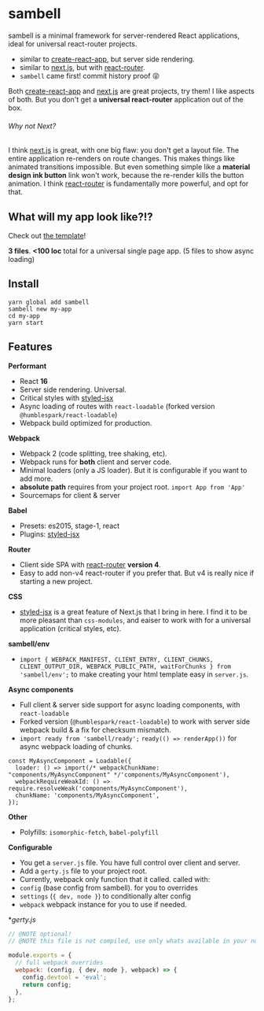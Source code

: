 # sambell
sambell is a minimal framework for server-rendered React applications, ideal for universal react-router projects.

- similar to [create-react-app](https://github.com/facebookincubator/create-react-app), but server side rendering.
- similar to [next.js](https://github.com/zeit/next.js), but with [react-router](https://github.com/ReactTraining/react-router).
- `sambell` came first! commit history proof :stuck_out_tongue_closed_eyes:

Both [create-react-app](https://github.com/facebookincubator/create-react-app) and [next.js](https://github.com/zeit/next.js) are great projects, try them! I like aspects of both. But you don't get a **universal react-router** application out of the box.

###### Why not Next?

I think [next.js](https://github.com/zeit/next.js) is great, with one big flaw: you don't get a layout file. The entire application re-renders on route changes. This makes things like animated transitions impossible. But even something simple like a **material design ink button** link won't work, because the re-render kills the button animation. I think [react-router](https://github.com/ReactTraining/react-router) is fundamentally more powerful, and opt for that.

## What will my app look like?!?

Check out [the template](template)!

**3 files**. **<100 loc** total for a universal single page app. (5 files to show async loading)

## Install

```
yarn global add sambell
sambell new my-app
cd my-app
yarn start
```

## Features

**Performant**

- React **16**
- Server side rendering. Universal.
- Critical styles with [styled-jsx](https://github.com/zeit/styled-jsx)
- Async loading of routes with `react-loadable` (forked version `@humblespark/react-loadable`)
- Webpack build optimized for production.

**Webpack**

- Webpack 2 (code splitting, tree shaking, etc).
- Webpack runs for **both** client and server code.
- Minimal loaders (only a JS loader). But it is configurable if you want to add more.
- **absolute path** requires from your project root. `import App from 'App'`
- Sourcemaps for client & server

**Babel**

- Presets: es2015, stage-1, react
- Plugins: [styled-jsx](https://github.com/zeit/styled-jsx)

**Router**

- Client side SPA with [react-router](https://github.com/ReactTraining/react-router) **version 4**.
- Easy to add non-v4 react-router if you prefer that. But v4 is really nice if starting a new project.

**CSS**

- [styled-jsx](https://github.com/zeit/styled-jsx) is a great feature of Next.js that I bring in here. I find it to be more pleasant than `css-modules`, and eaiser to work with for a universal application (critical styles, etc).

**sambell/env**

- `import { WEBPACK_MANIFEST, CLIENT_ENTRY, CLIENT_CHUNKS, CLIENT_OUTPUT_DIR, WEBPACK_PUBLIC_PATH, waitForChunks } from 'sambell/env';` to make creating your html template easy in `server.js`.

**Async components**

- Full client & server side support for async loading components, with `react-loadable`
- Forked version (`@humblespark/react-loadable`) to work with server side webpack build & a fix for checksum mismatch.
- `import ready from 'sambell/ready';` `ready(() => renderApp())` for async webpack loading of chunks.

```
const MyAsyncComponent = Loadable({
  loader: () => import(/* webpackChunkName: "components/MyAsyncComponent" */'components/MyAsyncComponent'),
  webpackRequireWeakId: () => require.resolveWeak('components/MyAsyncComponent'),
  chunkName: 'components/MyAsyncComponent',
});
```

**Other**

- Polyfills: `isomorphic-fetch`, `babel-polyfill`

**Configurable**

- You get a `server.js` file. You have full control over client and server.
- Add a `gerty.js` file to your project root.
- Currently, webpack only function that it called. called with:
 - `config` (base config from sambell). for you to overrides
 - `settings` (`{ dev, node }`) to conditionally alter config
 - `webpack` webpack instance for you to use if needed.

\**gerty.js*

```javascript
// @NOTE optional!
// @NOTE this file is not compiled, use only whats available in your node version!

module.exports = {
  // full webpack overrides
  webpack: (config, { dev, node }, webpack) => {
    config.devtool = 'eval';
    return config;
  },
};
```
